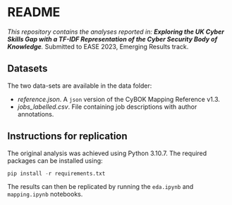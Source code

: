 # README

*This repository contains the analyses reported in: **Exploring the UK Cyber Skills Gap with a TF-IDF Representation of the Cyber Security Body of Knowledge**.* Submitted to EASE 2023, Emerging Results track.

## Datasets

The two data-sets are available in the data folder:

- *reference.json*. A `json` version of the CyBOK Mapping Reference v1.3.
- *jobs_labelled.csv*. File containing job descriptions with author annotations. 

## Instructions for replication

The original analysis was achieved using Python 3.10.7. The required packages can be installed using:

```py
pip install -r requirements.txt
```

The results can then be replicated by running the `eda.ipynb` and `mapping.ipynb` notebooks.




